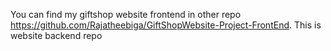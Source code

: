 You can find my giftshop website frontend in other repo https://github.com/Rajatheebiga/GiftShopWebsite-Project-FrontEnd.
This is website backend repo
